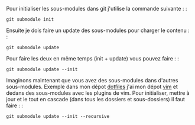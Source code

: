 Pour initialiser les sous-modules dans git j'utilise la commande
suivante : :

    git submodule init

Ensuite je dois faire un update des sous-modules pour charger le contenu
: :

    git submodule update

Pour faire les deux en même temps (init + update) vous pouvez faire : :

    git submodule update --init

Imaginons maintenant que vous avez des sous-modules dans d'autres
sous-modules. Exemple dans mon dépot
[dotfiles](https://www.github.com/ChoiZ/dotfiles.git) j'ai mon dépot
[vim](https://www.github.com/ChoiZ/vim-config.git) et dedans des
sous-modules avec les plugins de vim. Pour initialiser, mettre à jour et
le tout en cascade (dans tous les dossiers et sous-dossiers) il faut
faire : :

    git submodule update --init --recursive
